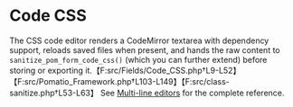 # Code CSS

The CSS code editor renders a CodeMirror textarea with dependency support, reloads saved files when present, and hands the raw content to `sanitize_pom_form_code_css()` (which you can further extend) before storing or exporting it.【F:src/Fields/Code_CSS.php†L9-L52】【F:src/Pomatio_Framework.php†L103-L149】【F:src/class-sanitize.php†L53-L63】 See [Multi-line editors](../fields.md#multi-line-editors) for the complete reference.
